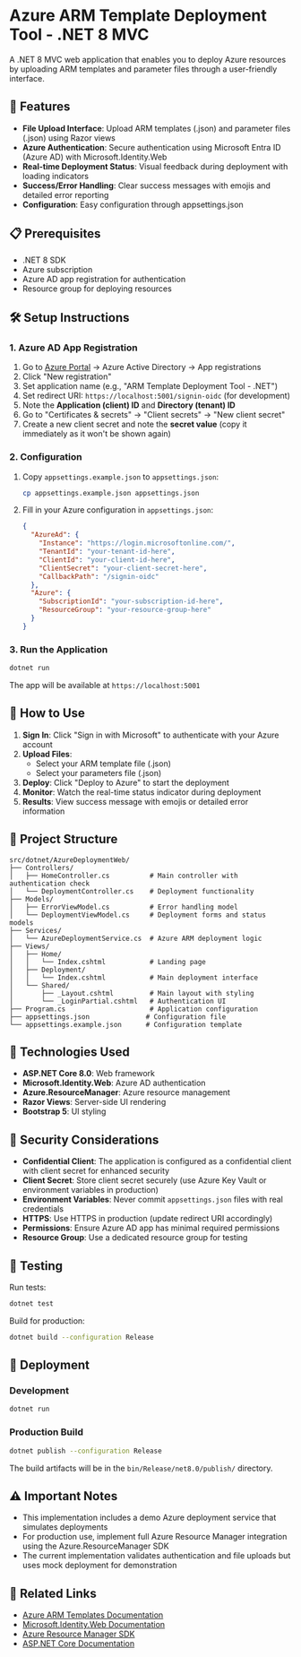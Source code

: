 # Azure ARM Template Deployment Tool - .NET 8 MVC

A .NET 8 MVC web application that enables you to deploy Azure resources by uploading ARM templates and parameter files through a user-friendly interface.

## 🚀 Features

- **File Upload Interface**: Upload ARM templates (.json) and parameter files (.json) using Razor views
- **Azure Authentication**: Secure authentication using Microsoft Entra ID (Azure AD) with Microsoft.Identity.Web
- **Real-time Deployment Status**: Visual feedback during deployment with loading indicators
- **Success/Error Handling**: Clear success messages with emojis and detailed error reporting
- **Configuration**: Easy configuration through appsettings.json

## 📋 Prerequisites

- .NET 8 SDK
- Azure subscription
- Azure AD app registration for authentication
- Resource group for deploying resources

## 🛠️ Setup Instructions

### 1. Azure AD App Registration

1. Go to [Azure Portal](https://portal.azure.com) → Azure Active Directory → App registrations
2. Click "New registration"
3. Set application name (e.g., "ARM Template Deployment Tool - .NET")
4. Set redirect URI: `https://localhost:5001/signin-oidc` (for development)
5. Note the **Application (client) ID** and **Directory (tenant) ID**
6. Go to "Certificates & secrets" → "Client secrets" → "New client secret"
7. Create a new client secret and note the **secret value** (copy it immediately as it won't be shown again)

### 2. Configuration

1. Copy `appsettings.example.json` to `appsettings.json`:
   ```bash
   cp appsettings.example.json appsettings.json
   ```

2. Fill in your Azure configuration in `appsettings.json`:
   ```json
   {
     "AzureAd": {
       "Instance": "https://login.microsoftonline.com/",
       "TenantId": "your-tenant-id-here",
       "ClientId": "your-client-id-here",
       "ClientSecret": "your-client-secret-here",
       "CallbackPath": "/signin-oidc"
     },
     "Azure": {
       "SubscriptionId": "your-subscription-id-here",
       "ResourceGroup": "your-resource-group-here"
     }
   }
   ```

### 3. Run the Application

```bash
dotnet run
```

The app will be available at `https://localhost:5001`

## 🎯 How to Use

1. **Sign In**: Click "Sign in with Microsoft" to authenticate with your Azure account
2. **Upload Files**: 
   - Select your ARM template file (.json)
   - Select your parameters file (.json)
3. **Deploy**: Click "Deploy to Azure" to start the deployment
4. **Monitor**: Watch the real-time status indicator during deployment
5. **Results**: View success message with emojis or detailed error information

## 📁 Project Structure

```
src/dotnet/AzureDeploymentWeb/
├── Controllers/
│   ├── HomeController.cs          # Main controller with authentication check
│   └── DeploymentController.cs    # Deployment functionality
├── Models/
│   ├── ErrorViewModel.cs          # Error handling model
│   └── DeploymentViewModel.cs     # Deployment forms and status models
├── Services/
│   └── AzureDeploymentService.cs  # Azure ARM deployment logic
├── Views/
│   ├── Home/
│   │   └── Index.cshtml           # Landing page
│   ├── Deployment/
│   │   └── Index.cshtml           # Main deployment interface
│   └── Shared/
│       ├── _Layout.cshtml         # Main layout with styling
│       └── _LoginPartial.cshtml   # Authentication UI
├── Program.cs                     # Application configuration
├── appsettings.json              # Configuration file
└── appsettings.example.json      # Configuration template
```

## 🔧 Technologies Used

- **ASP.NET Core 8.0**: Web framework
- **Microsoft.Identity.Web**: Azure AD authentication
- **Azure.ResourceManager**: Azure resource management
- **Razor Views**: Server-side UI rendering
- **Bootstrap 5**: UI styling

## 🔐 Security Considerations

- **Confidential Client**: The application is configured as a confidential client with client secret for enhanced security
- **Client Secret**: Store client secret securely (use Azure Key Vault or environment variables in production)
- **Environment Variables**: Never commit `appsettings.json` files with real credentials
- **HTTPS**: Use HTTPS in production (update redirect URI accordingly)
- **Permissions**: Ensure Azure AD app has minimal required permissions
- **Resource Group**: Use a dedicated resource group for testing

## 🧪 Testing

Run tests:
```bash
dotnet test
```

Build for production:
```bash
dotnet build --configuration Release
```

## 🚀 Deployment

### Development
```bash
dotnet run
```

### Production Build
```bash
dotnet publish --configuration Release
```

The build artifacts will be in the `bin/Release/net8.0/publish/` directory.

## ⚠️ Important Notes

- This implementation includes a demo Azure deployment service that simulates deployments
- For production use, implement full Azure Resource Manager integration using the Azure.ResourceManager SDK
- The current implementation validates authentication and file uploads but uses mock deployment for demonstration

## 🔗 Related Links

- [Azure ARM Templates Documentation](https://docs.microsoft.com/en-us/azure/azure-resource-manager/templates/)
- [Microsoft.Identity.Web Documentation](https://docs.microsoft.com/en-us/azure/active-directory/develop/microsoft-identity-web)
- [Azure Resource Manager SDK](https://docs.microsoft.com/en-us/dotnet/api/azure.resourcemanager)
- [ASP.NET Core Documentation](https://docs.microsoft.com/en-us/aspnet/core/)